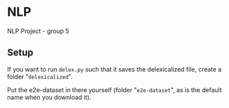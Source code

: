 # NLP
NLP Project - group 5

## Setup
If you want to run ``delex.py`` such that it saves the delexicalized file, create a folder "``delexicalized``".

Put the e2e-dataset in there yourself (folder "``e2e-dataset``", as is the default name when you download it).
